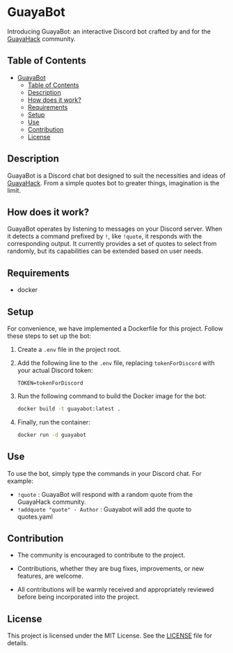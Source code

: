 # GuayaBot

Introducing GuayaBot: an interactive Discord bot crafted by and for the [GuayaHack](guayahack.co) community.

## Table of Contents

- [GuayaBot](#guayabot)
  - [Table of Contents](#table-of-contents)
  - [Description](#description)
  - [How does it work?](#how-does-it-work)
  - [Requirements](#requirements)
  - [Setup](#setup)
  - [Use](#use)
  - [Contribution](#contribution)
  - [License](#license)

## Description

GuayaBot is a Discord chat bot designed to suit the necessities and ideas of [GuayaHack](https://guayahack.co). From a simple quotes bot to greater things, imagination is the limit.

## How does it work?

GuayaBot operates by listening to messages on your Discord server. When it detects a command prefixed by `!`, like `!quote`, it responds with the corresponding output. It currently provides a set of quotes to select from randomly, but its capabilities can be extended based on user needs.

## Requirements

- docker

## Setup

For convenience, we have implemented a Dockerfile for this project. Follow these steps to set up the bot:

1. Create a `.env` file in the project root.
2. Add the following line to the `.env` file, replacing `tokenForDiscord` with your actual Discord token:

   ```plaintext
   TOKEN=tokenForDiscord
   ```

3. Run the following command to build the Docker image for the bot:

   ```bash
   docker build -t guayabot:latest .
   ```

4. Finally, run the container:

   ```bash
   docker run -d guayabot
   ```

## Use

To use the bot, simply type the commands in your Discord chat. For example:

- `!quote` : GuayaBot will respond with a random quote from the GuayaHack community.
- `!addquote "quote" - Author` : Guayabot will add the quote to quotes.yaml

## Contribution

- The community is encouraged to contribute to the project.

- Contributions, whether they are bug fixes, improvements, or new features, are welcome.

- All contributions will be warmly received and appropriately reviewed before being incorporated into the project.

## License

This project is licensed under the MIT License. See the [LICENSE](LICENSE) file for details.
